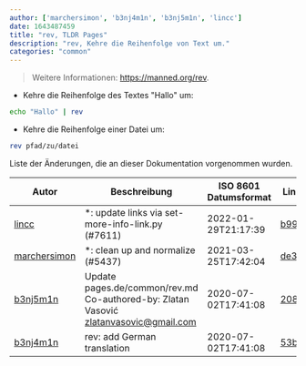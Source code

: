 ```yaml
---
author: ['marchersimon', 'b3nj4m1n', 'b3nj5m1n', 'lincc']
date: 1643487459
title: "rev, TLDR Pages"
description: "rev, Kehre die Reihenfolge von Text um."
categories: "common"
---
```

> Weitere Informationen: <https://manned.org/rev>.

- Kehre die Reihenfolge des Textes "Hallo" um:

```bash
echo "Hallo" | rev
```

- Kehre die Reihenfolge einer Datei um:

```bash
rev pfad/zu/datei
```
Liste der Änderungen, die an dieser Dokumentation vorgenommen wurden.


Autor | Beschreibung | ISO 8601 Datumsformat | Link zu GitHub
------|-----|-----|-----
[lincc](mailto:46962923+blueskyson@users.noreply.github.com) | *: update links via set-more-info-link.py (#7611) | 2022-01-29T21:17:39 | [b99f3da787c6](https://github.com/tldr-pages/tldr/commit/b99f3da787c6f43a545b9cb5ebd8265b1367fbc4)
[marchersimon](mailto:50295997+marchersimon@users.noreply.github.com) | *: clean up and normalize (#5437) | 2021-03-25T17:42:04 | [de311e174960](https://github.com/tldr-pages/tldr/commit/de311e17496083a7f805793ef228995ecc7e8c97)
[b3nj5m1n](mailto:47924309+b3nj5m1n@users.noreply.github.com) | Update pages.de/common/rev.md Co-authored-by: Zlatan Vasović <zlatanvasovic@gmail.com> | 2020-07-02T17:41:08 | [208327d21a73](https://github.com/tldr-pages/tldr/commit/208327d21a7373591f5024bf52dd1cb9ddee17f2)
[b3nj4m1n](mailto:b3nj4m1n@gmx.net) | rev: add German translation | 2020-07-02T17:41:08 | [53b0c3600ced](https://github.com/tldr-pages/tldr/commit/53b0c3600ced45a8857b93e2a58a75f05f2873e4)

